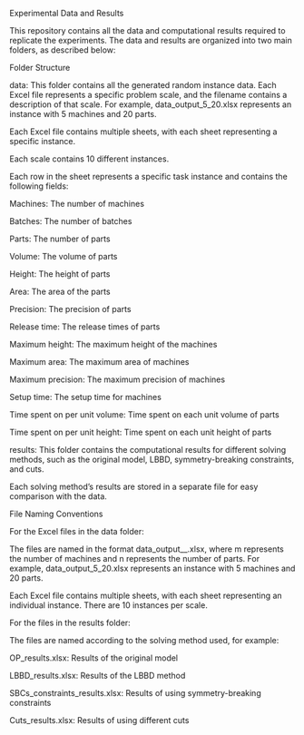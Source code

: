 Experimental Data and Results

This repository contains all the data and computational results required to replicate the experiments. The data and results are organized into two main folders, as described below:

Folder Structure

data: This folder contains all the generated random instance data. Each Excel file represents a specific problem scale, and the filename contains a description of that scale. For example, data_output_5_20.xlsx represents an instance with 5 machines and 20 parts.

Each Excel file contains multiple sheets, with each sheet representing a specific instance.

Each scale contains 10 different instances.

Each row in the sheet represents a specific task instance and contains the following fields:

Machines: The number of machines

Batches: The number of batches

Parts: The number of parts

Volume: The volume of parts

Height: The height of parts

Area: The area of the parts

Precision: The precision of parts

Release time: The release times of parts

Maximum height: The maximum height of the machines

Maximum area: The maximum area of machines

Maximum precision: The maximum precision of machines

Setup time: The setup time for machines

Time spent on per unit volume: Time spent on each unit volume of parts

Time spent on per unit height: Time spent on each unit height of parts

results: This folder contains the computational results for different solving methods, such as the original model, LBBD, symmetry-breaking constraints, and cuts.

Each solving method’s results are stored in a separate file for easy comparison with the data.

File Naming Conventions

For the Excel files in the data folder:

The files are named in the format data_output_<m>_<n>.xlsx, where m represents the number of machines and n represents the number of parts. For example, data_output_5_20.xlsx represents an instance with 5 machines and 20 parts.

Each Excel file contains multiple sheets, with each sheet representing an individual instance. There are 10 instances per scale.

For the files in the results folder:

The files are named according to the solving method used, for example:

OP_results.xlsx: Results of the original model

LBBD_results.xlsx: Results of the LBBD method

SBCs_constraints_results.xlsx: Results of using symmetry-breaking constraints

Cuts_results.xlsx: Results of using different cuts
